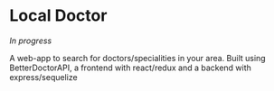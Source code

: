 # Local Doctor

*In progress*

A web-app to search for doctors/specialities in your area.
Built using BetterDoctorAPI, a frontend with react/redux and a backend with express/sequelize
